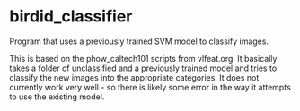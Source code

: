 # birdid_classifier
Program that uses a previously trained SVM model to classify images.

This is based on the phow_caltech101 scripts from vlfeat.org. It basically takes a folder of unclassified
and a previously trained model and tries to classify the new images into the appropriate categories. 
It does not currently work very well - so there is likely some error in the way it attempts to use the
existing model.
